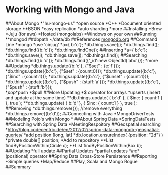 Working with Mongo and Java
===========================

##About Mongo
*"hu-mongo-us"
*open source
*C++
*Document oriented storage
**BSON
*easy replication
*auto sharding
*more
##Installing
*Brew
*Juju (for aws)
*Hosted (mongolabs)
*Windows on your own
##Running
**mongod ##dbpath ~/data/db
##References
[mongodb.org](http://docs.mongodb.org/manual/applications/)
##Command Line
*mongo
*use 'cinjug'
*a={ b:'c'};
*db.things.save(j);
*db.things.find();
*db.things.find({b:'c'});
*db.things.findOne();
##Inserting
*a={ b:'c'};
*db.things.save(j);
*db.things.save(j);
*db.things.find();
##Searching
*db.things.find({b:'c'});
*db.things.find({'_id':new ObjectId('abc')});
*more
##Updating
*db.things.update({b:'c'}, {"$set" : {e:'f'}});
*db.things.update({b:'c'}, {"$set" : {count:0}});
*db.things.update({b:'c'}, {"$inc" : {count:1}});
*db.things.update({b:'c'}, {"$unset" : {count:1}});
*db.things.update({b:'c'}, {"$push" : {stuff:'a'}});
*db.things.update({b:'c'}, {"$push" : {stuff:'b'}});  
*$pop
*$push
*$pull
##More Updating
*$ operator for arrays
*upserts (insert and update at the same time)
**db.things.update( { b:'d' }, { $inc: { count:1 } }, true );
**db.things.update( { b:'d' }, { $inc: { count:1 } }, true );
##Removing
*db.things.remove({}); //remove everything
*db.things.remove({b:'d'});
##Connecting with Java
*MongoDriverTests
##Modeling Pojo's with Mongo
*
##About Spring Data
*SpringDataTests
##Searching with Spring Data
*MeetingRespoitory
##Geospatial searching
*http://blog.codecentric.de/en/2012/02/spring-data-mongodb-geospatial-queries/
*add position:[long, lat]
*db.location.ensureIndex( {position: "2d"} )
*private double[] position;
*Add to repository
**List<Location> findByPositionWithin(Circle c);
**List<Location> findByPositionWithin(Box b);
##Updating
*full update
##Partial Updates
*partial updates
*$inc
*$ (positional) operator
##Spring Data Cross-Store Persistence
##Reporting
*Simple queries
*Map/Reduce 
##Play, Scala and Mongo Rogue
##Summary